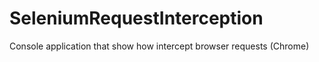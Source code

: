 # SeleniumRequestInterception
Console application that show how intercept browser requests (Chrome)
